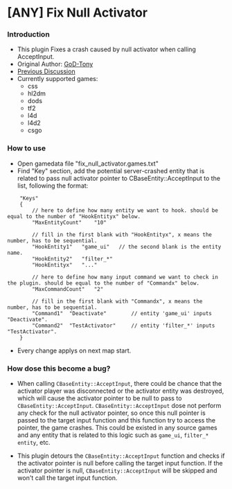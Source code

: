 # [ANY] Fix Null Activator

### Introduction

- This plugin Fixes a crash caused by null activator when calling AcceptInput.
- Original Author: [GoD-Tony](https://forums.alliedmods.net/showthread.php?t=261173)
- [Previous Discussion](https://forums.alliedmods.net/showthread.php?t=261039)
- Currently supported games:
  - css
  - hl2dm
  - dods
  - tf2
  - l4d
  - l4d2
  - csgo

### How to use

- Open gamedata file "fix_null_activator.games.txt"
- Find "Key" section, add the potential server-crashed entity that is related to pass null activator pointer to CBaseEntity::AcceptInput to the list, following the format:

```
	"Keys"
	{
        // here to define how many entity we want to hook. should be equal to the number of "HookEntityx" below.
		"MaxEntityCount"	"10"

        // fill in the first blank with "HookEntityx", x means the number, has to be sequential.
		"HookEntity1"	"game_ui"   // the second blank is the entity name.
        "HookEntity2"	"filter_*"
        "HookEntityx"	"..."

        // here to define how many input command we want to check in the plugin. should be equal to the number of "Commandx" below.
		"MaxCommandCount"	"2"

        // fill in the first blank with "Commandx", x means the number, has to be sequential.
		"Command1"	"Deactivate"	    // entity 'game_ui' inputs "Deactivate".
		"Command2"	"TestActivator"		// entity 'filter_*' inputs "TestActivator".
	}
```

- Every change applys on next map start.

### How dose this become a bug?

- When calling `CBaseEntity::AcceptInput`, there could be chance that the activator player was disconnected or the activator entity was destroyed, which will cause the activator pointer to be null to pass to `CBaseEntity::AcceptInput`.
`CBaseEntity::AcceptInput` dose not perform any check for the null activator pointer, so once this null pointer is passed to the target input function and this function try to access the pointer, the game crashes. This could be existed in any source games and any entity that is related to this logic such as `game_ui`, `filter_* entity`, etc.

- This plugin detours the `CBaseEntity::AcceptInput` function and checks if the activator pointer is null before calling the target input function. If the activator pointer is null, `CBaseEntity::AcceptInput` will be skipped and won't call the target input function.